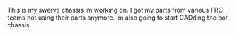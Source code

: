 This is my swerve chassis im working on. I got my parts from various FRC teams not using their parts anymore. Im also going to start CADding the bot chassis.
